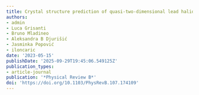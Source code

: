 ```yaml
---
title: Crystal structure prediction of quasi-two-dimensional lead halide perovskites
authors:
- admin
- Luca Grisanti
- Bruno Mladineo
- Aleksandra B Djurišić
- Jasminka Popović
- iloncaric
date: '2023-05-15'
publishDate: '2025-09-29T19:45:06.549125Z'
publication_types:
- article-journal
publication: '*Physical Review B*'
doi: 'https://doi.org/10.1103/PhysRevB.107.174109'
---
```

